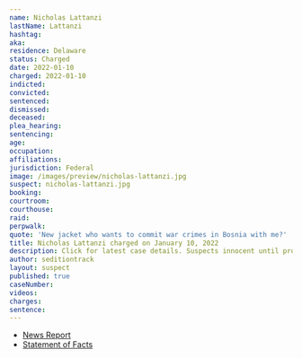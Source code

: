 ```yaml
---
name: Nicholas Lattanzi
lastName: Lattanzi
hashtag:
aka:
residence: Delaware
status: Charged
date: 2022-01-10
charged: 2022-01-10
indicted:
convicted:
sentenced:
dismissed:
deceased:
plea_hearing:
sentencing:
age:
occupation:
affiliations:
jurisdiction: Federal
image: /images/preview/nicholas-lattanzi.jpg
suspect: nicholas-lattanzi.jpg
booking:
courtroom:
courthouse:
raid:
perpwalk:
quote: 'New jacket who wants to commit war crimes in Bosnia with me?'
title: Nicholas Lattanzi charged on January 10, 2022
description: Click for latest case details. Suspects innocent until proven guilty.
author: seditiontrack
layout: suspect
published: true
caseNumber:
videos:
charges:
sentence:
---
```


- [News Report](https://www.rawstory.com/capitol-riot-arrests-2656379230/)
- [Statement of Facts](https://extremism.gwu.edu/sites/g/files/zaxdzs2191/f/Nick%20Lattanzi%20Statement%20of%20Facts.pdf)
